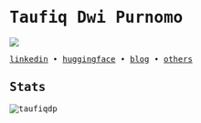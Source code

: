 <samp>
  
# Taufiq Dwi Purnomo
![](https://komarev.com/ghpvc/?username=taufiqdp&style=for-the-badge)

[linkedin](https://www.linkedin.com/in/taufiqdp/) • [huggingface](https://huggingface.co/taufiqdp) • [blog](https://taufiqdp.com) • [others](https://social.taufiqdp.com/)

## Stats

<img src="https://github-readme-stats.vercel.app/api/top-langs/?username=taufiqdp&layout=compact&theme=dracula" alt="taufiqdp" />

</samp>
